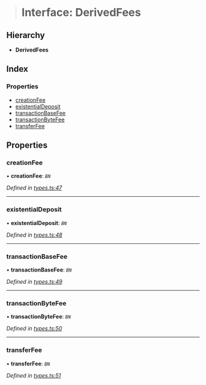 > # Interface: DerivedFees

## Hierarchy

* **DerivedFees**

## Index

### Properties

* [creationFee](_types_.derivedfees.md#creationfee)
* [existentialDeposit](_types_.derivedfees.md#existentialdeposit)
* [transactionBaseFee](_types_.derivedfees.md#transactionbasefee)
* [transactionByteFee](_types_.derivedfees.md#transactionbytefee)
* [transferFee](_types_.derivedfees.md#transferfee)

## Properties

###  creationFee

• **creationFee**: *`BN`*

*Defined in [types.ts:47](https://github.com/polkadot-js/api/blob/604812d/packages/api-derive/src/types.ts#L47)*

___

###  existentialDeposit

• **existentialDeposit**: *`BN`*

*Defined in [types.ts:48](https://github.com/polkadot-js/api/blob/604812d/packages/api-derive/src/types.ts#L48)*

___

###  transactionBaseFee

• **transactionBaseFee**: *`BN`*

*Defined in [types.ts:49](https://github.com/polkadot-js/api/blob/604812d/packages/api-derive/src/types.ts#L49)*

___

###  transactionByteFee

• **transactionByteFee**: *`BN`*

*Defined in [types.ts:50](https://github.com/polkadot-js/api/blob/604812d/packages/api-derive/src/types.ts#L50)*

___

###  transferFee

• **transferFee**: *`BN`*

*Defined in [types.ts:51](https://github.com/polkadot-js/api/blob/604812d/packages/api-derive/src/types.ts#L51)*